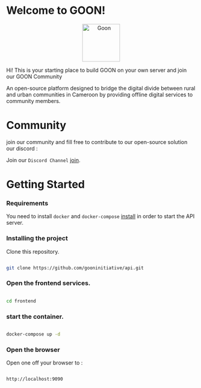 # Welcome to GOON!

<p  align="center">
<img  src="https://avatars.githubusercontent.com/u/116578301?s=200&v=4"  width="100"  alt="Goon"  /></p>
Hi! 
This is your starting place to build GOON on your own server and join our GOON Community

An open-source platform designed to bridge the digital divide between rural and urban communities in Cameroon by providing offline digital services to community members.

# Community

join our community and fill free to contribute to our open-source solution
our discord :

Join our `Discord Channel` [join]("https://discord.gg/vNNsKGZN").

# Getting Started

### Requirements

You need to install `docker` and `docker-compose` [install](https://docs.docker.com/engine/install/ "https://docs.docker.com/engine/install/") in order to start the API server.

### Installing the project

Clone this repository.

```bash

git clone https://github.com/gooninitiative/api.git

```

### Open the frontend services.

```bash

cd frontend

```

### start the container.

```bash

docker-compose up -d

```

### Open the browser

Open one off your browser to :

```bash

http://localhost:9090

```
